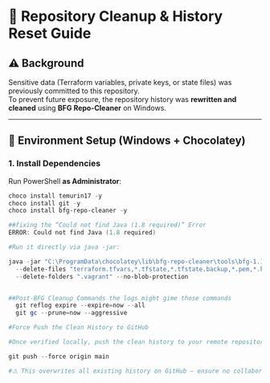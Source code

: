 # 🧹 Repository Cleanup & History Reset Guide

## ⚠️ Background

Sensitive data (Terraform variables, private keys, or state files) was previously committed to this repository.  
To prevent future exposure, the repository history was **rewritten and cleaned** using **BFG Repo-Cleaner** on Windows.

---

## 🧰 Environment Setup (Windows + Chocolatey)

### 1. Install Dependencies

Run PowerShell **as Administrator**:

```powershell
choco install temurin17 -y
choco install git -y
choco install bfg-repo-cleaner -y

##fixing the “Could not find Java (1.8 required)” Error
ERROR: Could not find Java (1.8 required)

#Run it directly via java -jar:

java -jar "C:\ProgramData\chocolatey\lib\bfg-repo-cleaner\tools\bfg-1.14.0.jar" ^
  --delete-files "terraform.tfvars,*.tfstate,*.tfstate.backup,*.pem,*.key" ^
  --delete-folders ".vagrant" --no-blob-protection


##Post-BFG Cleanup Commands the logs might gime those commands
  git reflog expire --expire=now --all
  git gc --prune=now --aggressive

#Force Push the Clean History to GitHub

#Once verified locally, push the clean history to your remote repository:

git push --force origin main

#⚠️ This overwrites all existing history on GitHub — ensure no collaborators push old commits afterward.